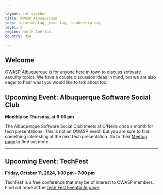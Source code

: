 ```yaml
---

layout: col-sidebar
title: OWASP Albuquerque
tags: location-tag, past-tag, leadership-tag
level: 0
region: North America
country: USA

---
```

<!-- editing instructions at https://owasp.org/migration/ -->

## Welcome
OWASP Albuquerque is for anyone here in town to discuss software security topics. We have a couple discussion ideas in mind, but we are also eager to hear what you would like to talk about too!

## Upcoming Event: Albuquerque Software Social Club

**Monthly on Thursday, at 6:00 pm**

The Albuquerque Software Social Club meets at O'Neills once a month for tech presentations. This is not an OWASP event, but you are sure to find something interesting at the next tech presentation. Go to their <a href="https://www.meetup.com/albuquerque-software-social-club/" target="new">Meetup page</a> to find out more.

---

## Upcoming Event: TechFest

**Friday, October 11, 2024, 1:00 pm - 7:00 pm**

TechFest is a free conference that may be of interest to OWASP members. Find out more at the <a href='https://www.eventbrite.com/e/techfest-2024-tickets-939701210617' target='new'>Tech Fest Eventbrite page</a>.

